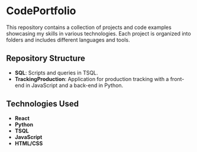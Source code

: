 # CodePortfolio

This repository contains a collection of projects and code examples showcasing my skills in various technologies. Each project is organized into folders and includes different languages and tools.

## Repository Structure

- **SQL**: Scripts and queries in TSQL.
- **TrackingProduction**: Application for production tracking with a front-end in JavaScript and a back-end in Python.

## Technologies Used
- **React**
- **Python**
- **TSQL**
- **JavaScript**
- **HTML/CSS**
